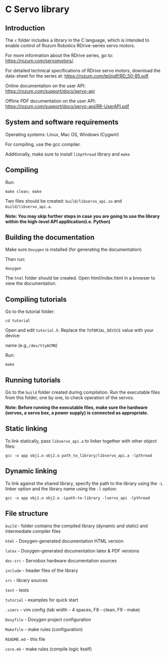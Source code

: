 # C Servo library

## Introduction

The `c` folder includes a library in the C language, which is intended to enable control of Rozum Robotics RDrive-series servo motors.
   
For more information about the RDrive series, go to: https://rozum.com/servomotors/.
    
For detailed technical specifications of RDrive servo motors, download the data-sheet for the series at: https://rozum.com/tpl/pdf/RD_50-85.pdf.
    
Online documentation on the user API: https://rozum.com/support/docs/servo-api

Offline PDF documentation on the user API: https://rozum.com/support/docs/servo-api/RR-UserAPI.pdf
    
## System and software requirements

Operating systems: Linux, Mac OS, Windows (Cygwin)
   
For compiling, use the gcc compiler.
   
Additionally, make sure to install `libpthread` library and `make`

## Compiling

Run:
    
`make clean; make`
        
Two files should be created: `build/libservo_api.so` and `build/libservo_api.a`.

**Note: You may skip further steps in case you are going to use the library within the high-level API appllication(i.e. Python)**

## Building the documentation

Make sure `Doxygen` is installed (for generating the documentation)

Then run:
    
`doxygen`
        
The `html` folder should be created. Open html/index.html in a browser to view the documentation.

## Compiling tutorials

Go to the tutorial folder:
    
`cd tutorial`
        
Open and edit `tutorial.h`. Replace the `TUTORIAL_DEVICE` value with your device:
    
name (e.g.,`/dev/ttyACM0`)
        
Run:
    
`make`

## Running tutorials

Go to the `build` folder created during compilation. Run the executable files from this folder, one by one, to check operation of the servos.

**Note: Before running the executable files, make sure the hardware (servos, a servo box, a power supply) is connected as appropriate.**

## Static linking

To link statically, pass `libservo_api.a` to linker together with other object files:
    
`gcc -o app obj1.o obj2.o path_to_library/libservo_api.a -lpthread`
        
## Dynamic linking

To link against the shared library, specify the path to the library using the `-L` linker option and the library name using the `-l` option:
    
`gcc -o app obj1.o obj2.o -Lpath-to-library -lservo_api -lpthread`
        
## File structure

`build` - folder contains the compiled library (dynamic and static) and intermediate compiler files
        
`html` - Doxygen-generated documentation HTML version
    
`latex` - Doxygen-generated documentation latex & PDF versions

`doc-src` - Servobox hardware documentation sources
    
`include` - header files of the library
    
`src` - library sources
    
`test` - tests
    
`tutorial` - examples for quick start
    
`.vimrc` - vim config (tab width - 4 spaces, F8 - clean, F9 - make)
    
`Doxyfile` - Doxygen project configuration
    
`Makefile` - make rules (configuration)
    
`README.md` - this file
    
`core.mk` - make rules (compile logic itself)
